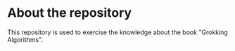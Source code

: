 # About the repository

This repository is used to exercise the knowledge about the book 
"Grokking Algorithms".

